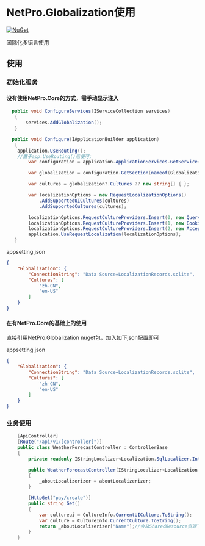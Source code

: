 
# NetPro.Globalization使用
 [![NuGet](https://img.shields.io/nuget/v/NetPro.Globalization.svg)](https://nuget.org/packages/NetPro.Globalization)

国际化多语言使用

## 使用

### 初始化服务

#### 没有使用NetPro.Core的方式，需手动显示注入

```csharp
  public void ConfigureServices(IServiceCollection services)
   {
       services.AddGlobalization();
   }

  public void Configure(IApplicationBuilder application)
   {
    application.UseRouting();
    //置于app.UseRouting()后便可;
        var configuration = application.ApplicationServices.GetService<IConfiguration>();

        var globalization = configuration.GetSection(nameof(Globalization)).Get<Globalization>();

        var cultures = globalization?.Cultures ?? new string[] { };

        var localizationOptions = new RequestLocalizationOptions()
            .AddSupportedUICultures(cultures)
            .AddSupportedCultures(cultures);

        localizationOptions.RequestCultureProviders.Insert(0, new QueryStringRequestCultureProvider());
        localizationOptions.RequestCultureProviders.Insert(1, new CookieRequestCultureProvider());
        localizationOptions.RequestCultureProviders.Insert(2, new AcceptLanguageHeaderRequestCultureProvider());
        application.UseRequestLocalization(localizationOptions);
   }
```

appsetting.json

```json
{
	"Globalization": {
		"ConnectionString": "Data Source=LocalizationRecords.sqlite",	//存储多语言的sqlite地址
		"Cultures": [
			"zh-CN",
			"en-US"
		]
	}
}

```

#### 在有NetPro.Core的基础上的使用

直接引用NetPro.Globalization nuget包，加入如下json配置即可

appsetting.json

```json
{
	"Globalization": {
		"ConnectionString": "Data Source=LocalizationRecords.sqlite",	//存储多语言的sqlite地址
		"Cultures": [
			"zh-CN",
			"en-US"
		]
	}
}
```

### 业务使用

```csharp
    [ApiController]
    [Route("/api/v1/[controller]")]
    public class WeatherForecastController : ControllerBase
    {
        private readonly IStringLocalizer<Localization.SqlLocalizer.IntegrationTests.SharedResource> _aboutLocalizerizer;//共享多语言资源

        public WeatherForecastController(IStringLocalizer<Localization.SqlLocalizer.IntegrationTests.SharedResource> aboutLocalizerizer)
        {
            _aboutLocalizerizer = aboutLocalizerizer;
        }

        [HttpGet("pay/create")]
        public string Get()
        {
            var cultureui = CultureInfo.CurrentUICulture.ToString();
            var culture = CultureInfo.CurrentCulture.ToString();
            return _aboutLocalizerizer["Name"];//会从SharedResource资源下查询Name对应的多语言，查询不到进入指定sqlite中查询，继续查询不到插入Name.当前语言代码
        }
    }
```

